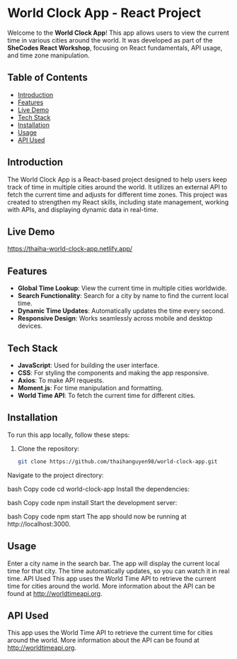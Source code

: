 # World Clock App - React Project

Welcome to the **World Clock App**! This app allows users to view the current time in various cities around the world. It was developed as part of the **SheCodes React Workshop**, focusing on React fundamentals, API usage, and time zone manipulation.

## Table of Contents

- [Introduction](#introduction)
- [Features](#features)
- [Live Demo](#live-demo)
- [Tech Stack](#tech-stack)
- [Installation](#installation)
- [Usage](#usage)
- [API Used](#api-used)

## Introduction

The World Clock App is a React-based project designed to help users keep track of time in multiple cities around the world. It utilizes an external API to fetch the current time and adjusts for different time zones. This project was created to strengthen my React skills, including state management, working with APIs, and displaying dynamic data in real-time.

## Live Demo
https://thaiha-world-clock-app.netlify.app/

## Features

- **Global Time Lookup**: View the current time in multiple cities worldwide.
- **Search Functionality**: Search for a city by name to find the current local time.
- **Dynamic Time Updates**: Automatically updates the time every second.
- **Responsive Design**: Works seamlessly across mobile and desktop devices.

## Tech Stack

- **JavaScript**: Used for building the user interface.
- **CSS**: For styling the components and making the app responsive.
- **Axios**: To make API requests.
- **Moment.js**: For time manipulation and formatting.
- **World Time API**: To fetch the current time for different cities.

## Installation

To run this app locally, follow these steps:

1. Clone the repository:

   ```bash
   git clone https://github.com/thaihanguyen98/world-clock-app.git
Navigate to the project directory:

bash
Copy code
cd world-clock-app
Install the dependencies:

bash
Copy code
npm install
Start the development server:

bash
Copy code
npm start
The app should now be running at http://localhost:3000.

## Usage
Enter a city name in the search bar.
The app will display the current local time for that city.
The time automatically updates, so you can watch it in real time.
API Used
This app uses the World Time API to retrieve the current time for cities around the world. More information about the API can be found at http://worldtimeapi.org.

## API Used
This app uses the World Time API to retrieve the current time for cities around the world. More information about the API can be found at http://worldtimeapi.org.
